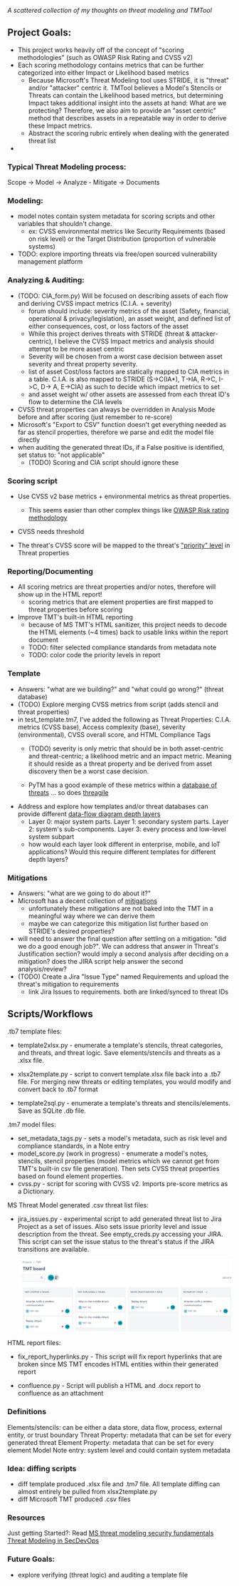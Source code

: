 *A scattered collection of my thoughts on threat modeling and TMTool*

## Project Goals:

 - This project works heavily off of the concept of "scoring methodologies" (such as OWASP Risk Rating and CVSS v2)
- Each scoring methodology contains metrics that can be further categorized into either Impact or Likelihood based metrics
  - Because Microsoft's Threat Modeling tool uses STRIDE, it is "threat" and/or "attacker" centric it. TMTool believes a Model's Stencils or Threats can contain the Likelihood based metrics, but determining Impact takes additional insight into the assets at hand: What are we protecting? Therefore, we also aim to provide an "asset centric" method that describes assets in a repeatable way in order to derive these Impact metrics.
  - Abstract the scoring rubric entirely when dealing with the generated threat list
- 

### Typical Threat Modeling process:

Scope -> Model -> Analyze - Mitigate -> Documents

### Modeling:

- model notes contain system metadata for scoring scripts and other variables that shouldn't change.
	- ex: CVSS environmental metrics like Security Requirements (based on risk level) or the Target Distribution (proportion of vulnerable systems)
- TODO: explore importing threats via free/open sourced vulnerability management platform

### Analyzing & Auditing:

- (TODO: CIA_form.py) Will be focused on describing assets of each flow and deriving CVSS impact metrics (C.I.A. + severity)
  - forum should include: severity metrics of the asset (Safety, financial, operational & privacy/legislation), an asset weight, and defined list of either consequences, cost, or loss factors of the asset
  - While this project derives threats with STRIDE (threat & attacker-centric), I believe the CVSS Impact metrics and analysis should attempt to be more asset centric
  - Severity will be chosen from a worst case decision between asset severity and threat property severity. 
  - list of asset Cost/loss factors are statically mapped to CIA metrics in a table. C.I.A. is also mapped to STRIDE (S->C(IA*), T->IA, R->C, I->C, D-> A, E->CIA) as such to decide which impact metrics to set 
  -  and asset weight w/ other assets are assessed from each threat ID's flow to determine the CIA levels
- CVSS threat properties can always be overridden in Analysis Mode before and after scoring (just remember to re-score)
- Microsoft's "Export to CSV" function doesn't get everything needed as far as stencil properties, therefore we parse and edit the model file directly
- when auditing the generated threat IDs, if a False positive is identified, set status to: "not applicable"
  - (TODO) Scoring and CIA script should ignore these

### Scoring script

- Use CVSS v2 base metrics + environmental metrics as threat properties.

  -  This seems easier than other complex things like [OWASP Risk rating methodology](https://owasp.org/www-community/OWASP_Risk_Rating_Methodology)

- CVSS needs threshold

- The threat's CVSS score will be mapped to the threat's ["priority" level]( https://docs.microsoft.com/en-us/azure/security/develop/threat-modeling-tool-feature-overview#priority-change) in Threat properties

	

### Reporting/Documenting

- All scoring metrics are threat properties and/or notes, therefore will show up in the HTML report!
  - scoring metrics that are element properties are first mapped to threat properties before scoring
- Improve TMT's built-in HTML reporting
  - because of MS TMT's HTML sanitizer, this project needs to decode the HTML elements (~4 times) back to usable links within the report document
  - TODO: filter selected compliance standards from metadata note
  - TODO: color code the priority levels in report

### Template

- Answers: "what are we building?" and "what could go wrong?" (threat database)
- (TODO) Explore merging CVSS metrics from script (adds stencil and threat properties)
- in test_template.tm7, I've added the following as Threat Properties: C.I.A. metrics (CVSS base), Access complexity (base), severity (environmental), CVSS overall score, and HTML Compliance Tags
  - (TODO) severity is only metric that should be in both asset-centric and threat-centric; a likelihood metric and an impact metric. Meaning it should reside as a threat property and be derived from asset discovery then be a worst case decision.

  - PyTM has a good example of these metrics within a [database of threats](https://github.com/izar/pytm/blob/master/docs/threats.md) ... so does [threagile]( https://github.com/Threagile/threagile/tree/master/risks/built-in)
- Address and explore how templates and/or threat databases can provide different [data-flow diagram depth layers](https://docs.microsoft.com/en-us/learn/modules/tm-provide-context-with-the-right-depth-layer/)
	- Layer 0: major system parts. Layer 1: secondary system parts. Layer 2: system's sub-components. Layer 3: every process and low-level system subpart
	- how would each layer look different in enterprise, mobile, and IoT applications? Would this require different templates for different depth layers?

### Mitigations

- Answers: "what are we going to do about it?"
- Microsoft has a decent collection of [mitigations](https://docs.microsoft.com/en-us/azure/security/develop/threat-modeling-tool-mitigations)
	- unfortunately these mitigations are not baked into the TMT in a meaningful way where we can derive them
	- maybe we can categorize this mitigation list further based on STRIDE's desired properties?
- will need to answer the final question after settling on a mitigation: "did we do a good enough job?". We can address that answer in Threat's Justification section? would imply a second analysis after deciding on a mitigation? does the JIRA script help answer the second analysis/review?
- (TODO) Create a Jira "Issue Type" named Requirements and upload the threat's mitigation to requirements
	-  link Jira Issues to requirements. both are linked/synced to threat IDs

## Scripts/Workflows

.tb7 template files:

-	template2xlsx.py - enumerate a template's stencils, threat categories, and threats, and threat logic. Save elements/stencils and threats as a .xlsx file.

-	xlsx2template.py - script to convert template.xlsx file back into a .tb7 file. For merging new threats or editing templates, you would modify and convert back to .tb7 format

-	template2sql.py - enumerate a template's threats and stencils/elements. Save as SQLite .db file.


.tm7 model files:

-	set_metadata_tags.py - sets a model's metadata, such as risk level and compliance standards, in a Note entry
-	model_score.py (work in progress) - enumerate a model's notes, stencils, stencil properties (model metrics which we cannot get from TMT's built-in csv file generation). Then sets CVSS threat properties based on found element properties.
-	cvss.py - script for scoring with CVSS v2. Imports pre-score metrics as a Dictionary.

MS Threat Model generated .csv threat list files:

- jira_issues.py - experimental script to add generated threat list to Jira Project as a set of issues. Also sets issue priority level and issue description from the threat. See empty_creds.py accessing your JIRA. This script can set the issue status to the threat's status if the JIRA transitions are available.

  ![](https://github.com/tmart234/TMT/blob/main/README.assets/TMT_boards.png)

HTML report files:

- fix_report_hyperlinks.py - This script will fix report hyperlinks that are broken since MS TMT encodes HTML entities within their generated report

- confluence.py - Script will publish a HTML and .docx report to confluence as an attachment

### Definitions

Elements/stencils: can be either a data store, data flow, process, external entity, or trust boundary
Threat Property: metadata that can be set for every generated threat
Element Property: metadata that can be set for every element
Model Note entry: system level and could contain system metadata

### Idea: diffing scripts

- diff template produced .xlsx file and .tm7 file. All template diffing can almost entirely be pulled from xlsx2template.py
- diff Microsoft TMT produced .csv files

### Resources

Just getting Started?: Read [MS threat modeling security fundamentals](https://docs.microsoft.com/en-us/learn/paths/tm-threat-modeling-fundamentals/)
[Threat Modeling in SecDevOps](https://github.com/DinisCruz/Book_SecDevOps_Risk_Workflow/tree/master/content/2.Risk-workflow/Threat-Models)



### Future Goals:

 - explore verifying (threat logic) and auditing a template file

